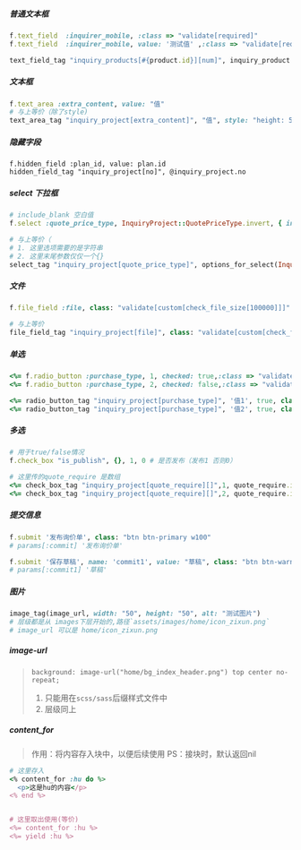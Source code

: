 ##### 普通文本框
```ruby
f.text_field  :inquirer_mobile, :class => "validate[required]"
f.text_field  :inquirer_mobile, value: '测试值' ,:class => "validate[required]"

text_field_tag "inquiry_products[#{product.id}][num]", inquiry_product.num, class: "validate[required] w50"
```

##### 文本框
```ruby
f.text_area :extra_content, value: "值"
# 与上等价（除了style)
text_area_tag "inquiry_project[extra_content]", "值", style: "height: 50px;"
```


##### 隐藏字段
```
f.hidden_field :plan_id, value: plan.id
hidden_field_tag "inquiry_project[no]", @inquiry_project.no
```


##### select 下拉框
```ruby
# include_blank 空白值
f.select :quote_price_type, InquiryProject::QuotePriceType.invert, { include_blank: '不限'}, {class: 'validate[required] h22'}

# 与上等价（
# 1. 这里选项需要的是字符串
# 2. 这里末尾参数仅仅一个{}
select_tag "inquiry_project[quote_price_type]", options_for_select(InquiryProject::QuotePriceType.invert), include_blank: '不限', class: 'validate[required] h22'
```


##### 文件
```ruby
f.file_field :file, class: "validate[custom[check_file_size[100000]]]"

# 与上等价
file_field_tag "inquiry_project[file]", class: "validate[custom[check_file_size[100000]]]"
```


##### 单选
```ruby
<%= f.radio_button :purchase_type, 1, checked: true,:class => "validate[required]" %>单次采购
<%= f.radio_button :purchase_type, 2, checked: false,:class => "validate[required]" %> 多次采购

<%= radio_button_tag "inquiry_project[purchase_type]", '值1', true, class: '类名' %> 值1
<%= radio_button_tag "inquiry_project[purchase_type]", '值2', true, class: '类名' %> 值2
```


##### 多选
```ruby
# 用于true/false情况
f.check_box "is_publish", {}, 1, 0 # 是否发布（发布1 否则0）

# 这里传的quote_require 是数组
<%= check_box_tag "inquiry_project[quote_require][]",1, quote_require.include?('1') %>含税报价
<%= check_box_tag "inquiry_project[quote_require][]",2, quote_require.include?('2') %>允许部分报价
```


##### 提交信息
```ruby
f.submit '发布询价单', class: "btn btn-primary w100"
# params[:commit] '发布询价单'

f.submit '保存草稿', name: 'commit1', value: "草稿", class: "btn btn-warning w100"
# params[:commit1] '草稿'
```


##### 图片
```ruby
image_tag(image_url, width: "50", height: "50", alt: "测试图片")
# 层级都是从 images下层开始的,路径`assets/images/home/icon_zixun.png`
# image_url 可以是 home/icon_zixun.png
```


##### image-url
> `background: image-url("home/bg_index_header.png") top center no-repeat;`
> 1. 只能用在`scss/sass`后缀样式文件中
> 2. 层级同上


##### content_for
> 作用：将内容存入块中，以便后续使用
> PS：接块时，默认返回nil

```ruby
# 这里存入
<% content_for :hu do %>
  <p>这是hu的内容</p>
<% end %>


# 这里取出使用(等价)
<%= content_for :hu %>
<%= yield :hu %>
```